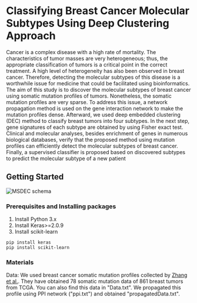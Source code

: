 
# Classifying Breast Cancer Molecular Subtypes Using Deep Clustering Approach

Cancer is a complex disease with a high rate of mortality. The characteristics of tumor masses are very heterogeneous; thus, the appropriate classification of tumors is a critical point in the correct treatment. A high level of heterogeneity has also been observed in breast cancer. Therefore, detecting the molecular subtypes of this disease is a worthwhile issue for medicine that could be facilitated using bioinformatics.
The aim of this study is to discover the molecular subtypes of breast cancer using somatic mutation profiles of tumors.
Nonetheless, the somatic mutation profiles are very sparse. To address this issue, a network propagation method is used on the gene interaction network to make the mutation profiles dense. Afterward, we used deep embedded clustering (DEC) method to
classify breast tumors into four subtypes. In the next step, gene signatures of each subtype are obtained by using Fisher exact test.
Clinical and molecular analyses, besides enrichment of genes in numerous biological databases, verify that the proposed method using mutation profiles can efficiently detect the molecular subtypes of breast cancer. Finally, a supervised classifier is proposed based on discovered subtypes to predict the molecular subtype of a new patient

## Getting Started

![MSDEC schema](https://github.com/nrohani/MolecularSubtypes/blob/master/MSDEC%20Schema.jpg)

### Prerequisites and Installing packages

1. Install Python 3.x
2. Install Keras>=2.0.9
3. Install scikit-learn 
```
pip install keras
pip install scikit-learn   
```

### Materials

Data: We used breast cancer somatic mutation profiles collected by [Zhang et al.](https://github.com/wzhang1984/NBSS/tree/master/data). They have obtained 78 somatic mutation data of 861 breast tumors from TCGA. You can also find this data in "Data.txt". We propagated this profile using PPI network ("ppi.txt") and obtained "propagatedData.txt".

